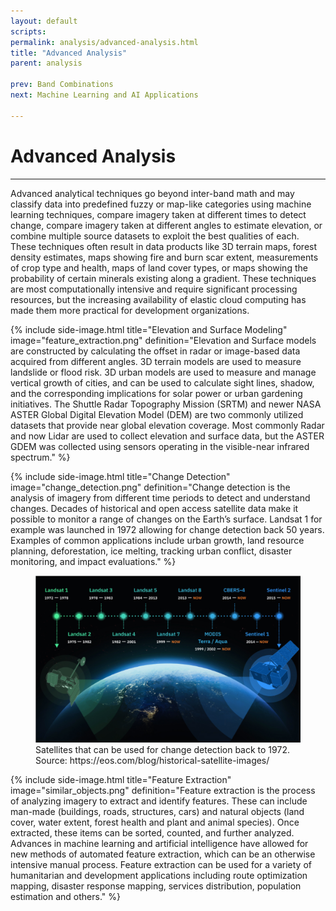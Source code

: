 ```yaml
---
layout: default
scripts:
permalink: analysis/advanced-analysis.html
title: "Advanced Analysis"
parent: analysis

prev: Band Combinations
next: Machine Learning and AI Applications

---
```


# Advanced Analysis

---

Advanced analytical techniques go beyond inter-band math and may classify data into predefined fuzzy or map-like categories using machine learning techniques, compare imagery taken at different times to detect change, compare imagery taken at different angles to estimate elevation, or combine multiple source datasets to exploit the best qualities of each. These techniques often result in data products like 3D terrain maps, forest density estimates, maps showing fire and burn scar extent, measurements of crop type and health, maps of land cover types, or maps showing the probability of certain minerals existing along a gradient. These techniques are most computationally intensive and require significant processing resources, but the increasing availability of elastic cloud computing has made them more practical for development organizations.

{% include side-image.html title="Elevation and Surface Modeling" image="feature_extraction.png" definition="Elevation and Surface models are constructed by calculating the offset in radar or image-based data acquired from different angles. 3D terrain models are used to measure landslide or flood risk. 3D urban models are used to measure and manage vertical growth of cities, and can be used to calculate sight lines, shadow, and the corresponding implications for solar power or urban gardening initiatives. 
The Shuttle Radar Topography Mission (SRTM) and newer NASA ASTER Global Digital Elevation Model (DEM) are two commonly utilized datasets that provide near global elevation coverage. Most commonly Radar and now Lidar are used to collect elevation and surface data, but the ASTER GDEM was collected using sensors operating in the visible-near infrared spectrum." %}

{% include side-image.html title="Change Detection" image="change_detection.png" definition="Change detection is the analysis of imagery from different time periods to detect and understand changes. Decades of historical and open access satellite data make it possible to monitor a range of changes on the Earth’s surface. Landsat 1 for example was launched in 1972 allowing for change detection back 50 years. Examples of common applications include urban growth, land resource planning, deforestation, ice melting, tracking urban conflict, disaster monitoring, and impact evaluations." %}

<figure class="align-center">
  <img src="/assets/graphics/content/change-detection.png" />
  <figcaption>Satellites that can be used for change detection back to 1972. Source: https://eos.com/blog/historical-satellite-images/</figcaption>
</figure>

{% include side-image.html title="Feature Extraction" image="similar_objects.png" definition="Feature extraction is the process of analyzing imagery to extract and identify features. These can include man-made (buildings, roads, structures, cars) and natural objects (land cover, water extent, forest health and plant and animal species). Once extracted, these items can be sorted, counted, and further analyzed. Advances in machine learning and artificial intelligence have allowed for new methods of automated feature extraction, which can be an otherwise intensive manual process. Feature extraction can be used for a variety of humanitarian and development applications including route optimization mapping, disaster response mapping, services distribution, population estimation and others." %}

